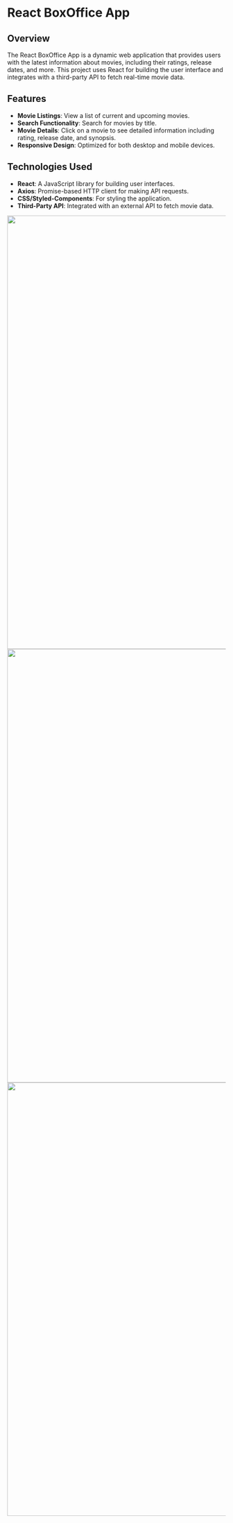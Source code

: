 # React BoxOffice App

## Overview
The React BoxOffice App is a dynamic web application that provides users with the latest information about movies, including their ratings, release dates, and more. This project uses React for building the user interface and integrates with a third-party API to fetch real-time movie data.

## Features
- **Movie Listings**: View a list of current and upcoming movies.
- **Search Functionality**: Search for movies by title.
- **Movie Details**: Click on a movie to see detailed information including rating, release date, and synopsis.
- **Responsive Design**: Optimized for both desktop and mobile devices.

## Technologies Used
- **React**: A JavaScript library for building user interfaces.
- **Axios**: Promise-based HTTP client for making API requests.
- **CSS/Styled-Components**: For styling the application.
- **Third-Party API**: Integrated with an external API to fetch movie data.

<img src="./uml.jfif" alt="" width="1000">
<img src="./admin.jfif" alt="" width="1000">
<img src="./client.jfif" alt="" width="1000">
